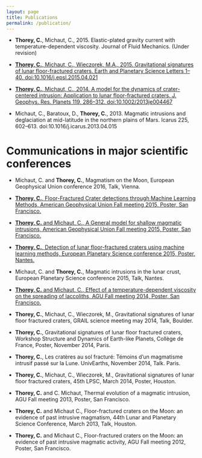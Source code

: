 ```yaml
---
layout: page
title: Publications
permalink: /publication/
---
```


-   **Thorey, C.**, Michaut, C., 2015. Elastic-plated gravity current
    with temperature-dependent viscosity. Journal of Fluid Mechanics.
    (Under revision)

-   [**Thorey, C.**, Michaut, C., Wieczorek, M.A., 2015. Gravitational
    signatures of lunar floor-fractured craters. Earth and Planetary
    Science Letters 1–40.
    doi:10.1016/j.epsl.2015.04.021](http://www.ipgp.fr/~michaut/PAPERS/Thorey_etal2015.pdf)

-   [**Thorey, C.**, Michaut, C., 2014. A model for the dynamics of
    crater-centered intrusion: Application to lunar floor-fractured
    craters. J. Geophys. Res. Planets 119, 286–312.
    doi:10.1002/2013je004467](http://www.ipgp.fr/~michaut/PAPERS/Thorey_Michaut2014.pdf)

-   Michaut, C., Baratoux, D., **Thorey, C.**, 2013. Magmatic intrusions
    and deglaciation at mid-latitude in the northern plains of Mars.
    Icarus 225, 602–613.
    doi:10.1016/j.icarus.2013.04.015

Communications in major scientific conferences
==============================================

-   Michaut, C. and **Thorey, C.**, Magmatism on the Moon, European
    Geophysical Union conference 2016, Talk, Vienna.

-   [**Thorey, C.**, Floor-Fractured Crater detections through Machine
    Learning Methods, American Geophysical Union Fall meeting 2015,
    Poster, San
    Francisco.](https://agu.confex.com/agu/fm15/meetingapp.cgi/Paper/67077)

-   [**Thorey, C.** and Michaut, C., A General model for shallow
    magmatic intrusions, American Geophysical Union Fall meeting 2015,
    Poster, San
    Francisco.](https://agu.confex.com/agu/fm15/meetingapp.cgi/Paper/67089)

-   [**Thorey, C.**, Detection of lunar floor-fractured craters using
    machine learning methods, European Planetary Science conference
    2015, Poster,
    Nantes.](http://meetingorganizer.copernicus.org/EPSC2015/EPSC2015-95.pdf)

-   Michaut, C. and **Thorey, C.**, Magmatic intrusions in the lunar
    crust, European Planetary Science conference 2015, Talk, Nantes.

-   [**Thorey, C.** and Michaut, C., Effect of a temperature-dependent
    viscosity on the spreading of laccoliths, AGU Fall meeting 2014,
    Poster, San
    Francisco.](https://agu.confex.com/agu/fm14/meetingapp.cgi/Paper/6420)

-   **Thorey, C.**, Michaut, C., Wieczorek, M., Gravitational signatures
    of lunar floor fractured craters, GRAIL science meeting may 2014,
    Talk, Boulder.

-   **Thorey, C.**, Gravitational signatures of lunar floor fractured
    craters, Workshop Structure and Dynamics of Earth-like Planets,
    Collège de France, Poster, November 2014, Paris.

-   **Thorey, C.**, Les cratères au sol fracturé: Témoins d’un
    magmatisme intrusif passé sur la Lune. UnivEarths, November 2014,
    Talk. Paris.

-   **Thorey, C.**, Michaut, C., Wieczorek, M., Gravitational signatures
    of lunar floor fractured craters, 45th LPSC, March 2014, Poster,
    Houston.

-   **Thorey, C.** and C. Michaut, Thermal evolution of a magmatic
    intrusion, AGU Fall meeting 2013, Poster, San Francisco.

-   **Thorey, C.** and Michaut C., Floor-fractured craters on the Moon:
    an evidence of past intrusive magmatism, 44th Lunar and Planetary
    Science Conference, March 2013, Talk, Houston.

-   **Thorey, C.** and Michaut C., Floor-fractured craters on the Moon:
    an evidence of past intrusive magmatic activity, AGU Fall meeting
    2012, Poster, San Francisco.

